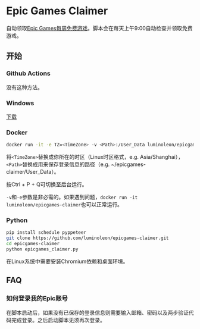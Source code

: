 # Epic Games Claimer

自动领取[Epic Games每周免费游戏](https://www.epicgames.com/store/free-games)。脚本会在每天上午9:00自动检查并领取免费游戏。

## 开始

### Github Actions

没有这种方法。

### Windows

[下载](https://github.com/luminoleon/epicgames-claimer/releases)

### Docker

``` bash
docker run -it -e TZ=<TimeZone> -v <Path>:/User_Data luminoleon/epicgames-claimer
```

将`<TimeZone>`替换成你所在的时区（Linux时区格式，e.g. Asia/Shanghai），`<Path>`替换成用来保存登录信息的路径（e.g. ~/epicgames-claimer/User_Data）。

按Ctrl + P + Q可切换至后台运行。

`-v`和`-e`参数是非必需的。如果遇到问题，`docker run -it luminoleon/epicgames-claimer`也可以正常运行。

### Python

``` bash
pip install schedule pyppeteer
git clone https://github.com/luminoleon/epicgames-claimer.git
cd epicgames-claimer
python epicgames_claimer.py
```

在Linux系统中需要安装Chromium依赖和桌面环境。

## FAQ

### 如何登录我的Epic账号

在脚本启动后，如果没有已保存的登录信息则需要输入邮箱、密码以及两步验证代码完成登录。之后启动脚本无须再次登录。
